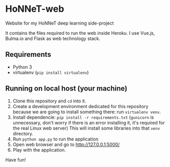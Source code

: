 # HoNNeT-web
Website for my HoNNeT deep learning side-project

It contains the files required to run the web inside Heroku. I use Vue.js, Bulma.io and Flask as web technology stack.

## Requirements
- Python 3
- virtualenv (`pip install virtualenv`)

## Running on local host (your machine)
1. Clone this repository and `cd` into it.
2. Create a development environment dedicated for this repository because we are
   going to install something there: run `virtualenv venv`.
3. Install dependencie: `pip install -r requirements.txt` (`gunicorn` is
   unnecessary, don't worry if there is an error installing it, it's required for
   the real Linux web server)
   This will install some libraries into that `venv` directory.
4. Run `python app.py` to run the application
5. Open web browser and go to http://127.0.0.1:5000/
6. Play with the application.

Have fun!
